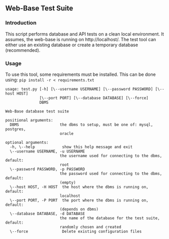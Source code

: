 ## Web-Base Test Suite

### Introduction

This script performs database and API tests on a clean local environment. It assumes, the web-base is running on http://localhost/. The test tool can either
use an existing database or create a temporary database (recommended).

### Usage

To use this tool, some requirements must be installed. This can be done using: `pip install -r < requirements.txt`

```
usage: test.py [-h] [\--username USERNAME] [\--password PASSWORD] [\--host HOST]
               [\--port PORT] [\--database DATABASE] [\--force]
               DBMS

Web-Base database test suite

positional arguments:
  DBMS                  the dbms to setup, must be one of: mysql, postgres,
                        oracle

optional arguments:
  -h, \--help            show this help message and exit
  \--username USERNAME, -u USERNAME
                        the username used for connecting to the dbms, default:
                        root
  \--password PASSWORD, -p PASSWORD
                        the password used for connecting to the dbms, default:
                        (empty)
  \--host HOST, -H HOST  the host where the dbms is running on, default:
                        localhost
  \--port PORT, -P PORT  the port where the dbms is running on, default:
                        (depends on dbms)
  \--database DATABASE, -d DATABASE
                        the name of the database for the test suite, default:
                        randomly chosen and created
  \--force               Delete existing configuration files
```
